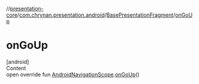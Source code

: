 //[presentation-core](../../../index.md)/[com.chrynan.presentation.android](../index.md)/[BasePresentationFragment](index.md)/[onGoUp](on-go-up.md)



# onGoUp  
[android]  
Content  
open override fun [AndroidNavigationScope](../-android-navigation-scope/index.md).[onGoUp](on-go-up.md)()  



